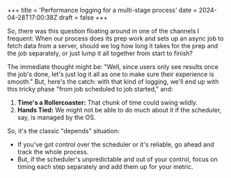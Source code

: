 +++
title = 'Performance logging for a multi-stage process'
date = 2024-04-28T17:00:38Z
draft = false
+++

So, there was this question floating around in one of the channels I frequent: When our process does its prep work and sets up an async job to fetch data from a server, should we log how long it takes for the prep and the job separately, or just lump it all together from start to finish?

The immediate thought might be: "Well, since users only see results once the job's done, let's just log it all as one to make sure their experience is smooth." But, here's the catch: with that kind of logging, we'll end up with this tricky phase "from job scheduled to job started," and:
1. **Time's a Rollercoaster:** That chunk of time could swing wildly.
2. **Hands Tied:** We might not be able to do much about it if the scheduler, say, is managed by the OS.

So, it's the classic "depends" situation:
- If you've got control over the scheduler or it's reliable, go ahead and track the whole process.
- But, if the scheduler's unpredictable and out of your control, focus on timing each step separately and add them up for your metric.
